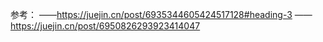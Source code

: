 参考： 
——https://juejin.cn/post/6935344605424517128#heading-3
——https://juejin.cn/post/6950826293923414047